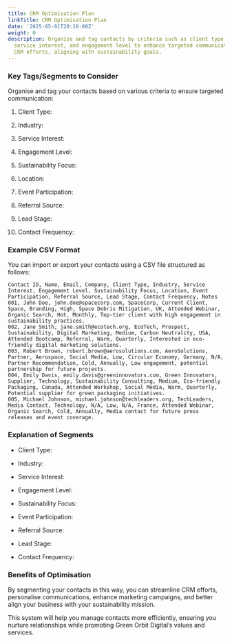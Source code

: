 ```yaml
---
title: CRM Optimisation Plan
linkTitle: CRM Optimisation Plan
date: '2025-05-01T20:19:00Z'
weight: 0
description: Organize and tag contacts by criteria such as client type, industry,
  service interest, and engagement level to enhance targeted communication and streamline
  CRM efforts, aligning with sustainability goals.
---
```



### Key Tags/Segments to Consider

<!-- Unsupported block type: divider -->

Organise and tag your contacts based on various criteria to ensure targeted communication:

1. Client Type:

1. Industry:

1. Service Interest:

1. Engagement Level:

1. Sustainability Focus:

1. Location:

1. Event Participation:

1. Referral Source:

1. Lead Stage:

1. Contact Frequency:

<!-- Unsupported block type: divider -->

### Example CSV Format

You can import or export your contacts using a CSV file structured as follows:

```plain text
Contact ID, Name, Email, Company, Client Type, Industry, Service Interest, Engagement Level, Sustainability Focus, Location, Event Participation, Referral Source, Lead Stage, Contact Frequency, Notes
001, John Doe, john.doe@spacecorp.com, SpaceCorp, Current Client, Space, Branding, High, Space Debris Mitigation, UK, Attended Webinar, Organic Search, Hot, Monthly, Top-tier client with high engagement in sustainability practices.
002, Jane Smith, jane.smith@ecotech.org, EcoTech, Prospect, Sustainability, Digital Marketing, Medium, Carbon Neutrality, USA, Attended Bootcamp, Referral, Warm, Quarterly, Interested in eco-friendly digital marketing solutions.
003, Robert Brown, robert.brown@aerosolutions.com, AeroSolutions, Partner, Aerospace, Social Media, Low, Circular Economy, Germany, N/A, Partner Recommendation, Cold, Annually, Low engagement, potential partnership for future projects.
004, Emily Davis, emily.davis@greeninnovators.com, Green Innovators, Supplier, Technology, Sustainability Consulting, Medium, Eco-friendly Packaging, Canada, Attended Workshop, Social Media, Warm, Quarterly, Potential supplier for green packaging initiatives.
005, Michael Johnson, michael.johnson@techleaders.org, TechLeaders, Media Contact, Technology, N/A, Low, N/A, France, Attended Webinar, Organic Search, Cold, Annually, Media contact for future press releases and event coverage.

```

### Explanation of Segments

<!-- Unsupported block type: divider -->

- Client Type:

- Industry:

- Service Interest:

- Engagement Level:

- Sustainability Focus:

- Event Participation:

- Referral Source:

- Lead Stage:

- Contact Frequency:

### Benefits of Optimisation

<!-- Unsupported block type: divider -->

By segmenting your contacts in this way, you can streamline CRM efforts, personalise communications, enhance marketing campaigns, and better align your business with your sustainability mission.

This system will help you manage contacts more efficiently, ensuring you nurture relationships while promoting Green Orbit Digital’s values and services.